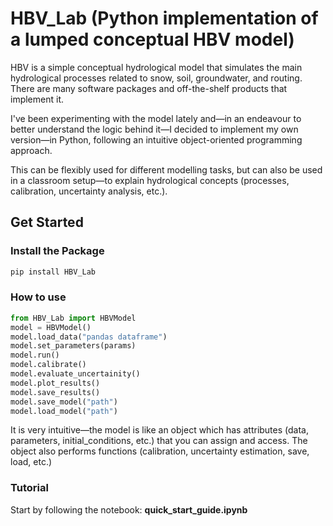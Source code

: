 # HBV_Lab (Python implementation of a lumped conceptual HBV model)

HBV is a simple conceptual hydrological model that simulates the main hydrological processes related to snow, soil, groundwater, and routing. There are many software packages and off-the-shelf products that implement it.

I've been experimenting with the model lately and—in an endeavour to better understand the logic behind it—I decided to implement my own version—in Python, following an intuitive object-oriented programming approach.

This can be flexibly used for different modelling tasks, but can also be used in a classroom setup—to explain hydrological concepts (processes, calibration, uncertainty analysis, etc.).

## Get Started

### Install the Package
```bash
pip install HBV_Lab
```
### How to use
```python
from HBV_Lab import HBVModel
model = HBVModel()
model.load_data("pandas dataframe")
model.set_parameters(params)
model.run()
model.calibrate()
model.evaluate_uncertainity()
model.plot_results()
model.save_results()
model.save_model("path")
model.load_model("path")
```
It is very intuitive—the model is like an object which has attributes (data, parameters, initial_conditions, etc.) that you can assign and access. The object also performs functions (calibration, uncertainty estimation, save, load, etc.)
### Tutorial
Start by following the notebook: **quick_start_guide.ipynb**
